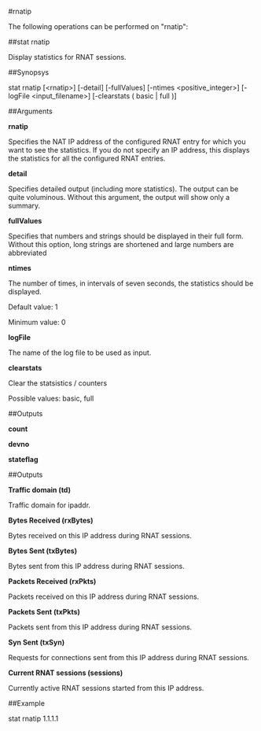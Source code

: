 #rnatip

The following operations can be performed on "rnatip":


##stat rnatip

Display statistics for RNAT sessions.


##Synopsys

stat rnatip [&lt;rnatip>] [-detail] [-fullValues] [-ntimes &lt;positive_integer>] [-logFile &lt;input_filename>] [-clearstats ( basic | full )]


##Arguments

<b>rnatip</b>
Specifies the NAT IP address of the configured RNAT entry for which you want to see the statistics. If you do not specify an IP address, this displays the statistics for all the configured RNAT entries.

<b>detail</b>
Specifies detailed output (including more statistics). The output can be quite voluminous. Without this argument, the output will show only a summary.

<b>fullValues</b>
Specifies that numbers and strings should be displayed in their full form. Without this option, long strings are shortened and large numbers are abbreviated

<b>ntimes</b>
The number of times, in intervals of seven seconds, the statistics should be displayed.
Default value: 1
Minimum value: 0

<b>logFile</b>
The name of the log file to be used as input.

<b>clearstats</b>
Clear the statsistics / counters
Possible values: basic, full



##Outputs

<b>count</b>

<b>devno</b>

<b>stateflag</b>



##Outputs

<b>Traffic domain (td)</b>
Traffic domain for ipaddr.

<b>Bytes Received (rxBytes)</b>
Bytes received on this IP address during RNAT sessions.

<b>Bytes Sent (txBytes)</b>
Bytes sent from this IP address during RNAT sessions.

<b>Packets Received (rxPkts)</b>
Packets received on this IP address during RNAT sessions.

<b>Packets Sent (txPkts)</b>
Packets sent from this IP address during RNAT sessions.

<b>Syn Sent (txSyn)</b>
Requests for connections sent from this IP address during RNAT sessions.

<b>Current RNAT sessions (sessions)</b>
Currently active RNAT sessions started from this IP address.



##Example

stat rnatip 1.1.1.1

